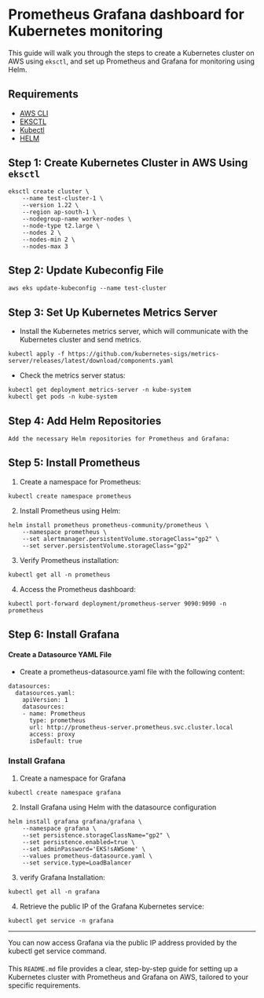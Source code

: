 # Prometheus Grafana dashboard for Kubernetes monitoring

This guide will walk you through the steps to create a Kubernetes cluster on AWS using `eksctl`, and set up Prometheus and Grafana for monitoring using Helm.

## Requirements

- [AWS CLI](https://aws.amazon.com/cli/)
- [EKSCTL](https://eksctl.io/)
- [Kubectl](https://kubernetes.io/docs/tasks/tools/install-kubectl/)
- [HELM](https://helm.sh/docs/intro/install/)

## Step 1: Create Kubernetes Cluster in AWS Using `eksctl`

```
eksctl create cluster \
    --name test-cluster-1 \
    --version 1.22 \
    --region ap-south-1 \
    --nodegroup-name worker-nodes \
    --node-type t2.large \
    --nodes 2 \
    --nodes-min 2 \
    --nodes-max 3
```

## Step 2: Update Kubeconfig File

```
aws eks update-kubeconfig --name test-cluster
```

## Step 3: Set Up Kubernetes Metrics Server
- Install the Kubernetes metrics server, which will communicate with the Kubernetes cluster and send metrics.

```
kubectl apply -f https://github.com/kubernetes-sigs/metrics-server/releases/latest/download/components.yaml

```
- Check the metrics server status:

```
kubectl get deployment metrics-server -n kube-system
kubectl get pods -n kube-system

```
## Step 4: Add Helm Repositories

```
Add the necessary Helm repositories for Prometheus and Grafana:
```

## Step 5: Install Prometheus
1. Create a namespace for Prometheus:
```
kubectl create namespace prometheus

```
2. Install Prometheus using Helm:
```
helm install prometheus prometheus-community/prometheus \
    --namespace prometheus \
    --set alertmanager.persistentVolume.storageClass="gp2" \
    --set server.persistentVolume.storageClass="gp2"
```
3. Verify Prometheus installation:
```
kubectl get all -n prometheus
```
4. Access the Prometheus dashboard:
```
kubectl port-forward deployment/prometheus-server 9090:9090 -n prometheus

```
## Step 6: Install Grafana
#### Create a Datasource YAML File
- Create a prometheus-datasource.yaml file with the following content:
```
datasources:
  datasources.yaml:
    apiVersion: 1
    datasources:
    - name: Prometheus
      type: prometheus
      url: http://prometheus-server.prometheus.svc.cluster.local
      access: proxy
      isDefault: true
```
### Install Grafana
1. Create a namespace for Grafana
```
kubectl create namespace grafana
```

2. Install Grafana using Helm with the datasource configuration
```
helm install grafana grafana/grafana \
    --namespace grafana \
    --set persistence.storageClassName="gp2" \
    --set persistence.enabled=true \
    --set adminPassword='EKS!sAWSome' \
    --values prometheus-datasource.yaml \
    --set service.type=LoadBalancer
```

3. verify Grafana Installation:

```
kubectl get all -n grafana
```

4. Retrieve the public IP of the Grafana Kubernetes service:

```
kubectl get service -n grafana
```
---
You can now access Grafana via the public IP address provided by the kubectl get service command.


#### 
This `README.md` file provides a clear, step-by-step guide for setting up a Kubernetes cluster with Prometheus and Grafana on AWS, tailored to your specific requirements.


